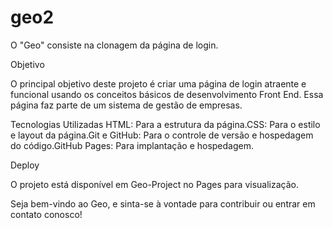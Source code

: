 # geo2

O "Geo" consiste na clonagem da página de login.

Objetivo

O principal objetivo deste projeto é criar uma página de login atraente e funcional usando os conceitos básicos de desenvolvimento Front End. Essa página faz parte de um sistema de gestão de empresas.

Tecnologias Utilizadas HTML: Para a estrutura da página.CSS: Para o estilo e layout da página.Git e GitHub: Para o controle de versão e hospedagem do código.GitHub Pages: Para implantação e hospedagem.

Deploy

O projeto está disponível em Geo-Project no Pages para visualização.

Seja bem-vindo ao Geo, e sinta-se à vontade para contribuir ou entrar em contato conosco!

